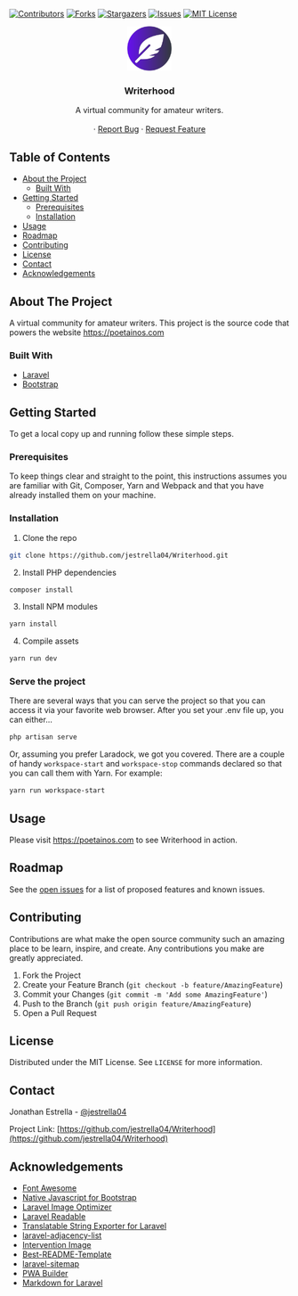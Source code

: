 <!--
*** Thanks for checking out this README Template. If you have a suggestion that would
*** make this better, please fork the repo and create a pull request or simply open
*** an issue with the tag "enhancement".
*** Thanks again! Now go create something AMAZING! :D
***
***
***
*** To avoid retyping too much info. Do a search and replace for the following:
*** github_username, repo, twitter_handle, email
-->


<!-- PROJECT SHIELDS -->
<!--
*** I'm using markdown "reference style" links for readability.
*** Reference links are enclosed in brackets [ ] instead of parentheses ( ).
*** See the bottom of this document for the declaration of the reference variables
*** for contributors-url, forks-url, etc. This is an optional, concise syntax you may use.
*** https://www.markdownguide.org/basic-syntax/#reference-style-links
-->
[![Contributors][contributors-shield]][contributors-url]
[![Forks][forks-shield]][forks-url]
[![Stargazers][stars-shield]][stars-url]
[![Issues][issues-shield]][issues-url]
[![MIT License][license-shield]][license-url]


<!-- PROJECT LOGO -->
<p align="center">
  <a href="https://github.com/jestrella04/Writerhood">
    <img src="resources/images/logo.svg" alt="Logo" width="80" height="80">
  </a>

  <h3 align="center">Writerhood</h3>

  <p align="center">
    A virtual community for amateur writers.<br><br>
    ·
    <a href="https://github.com/jestrella04/Writerhood/issues">Report Bug</a>
    ·
    <a href="https://github.com/jestrella04/Writerhood/issues">Request Feature</a>
  </p>
</p>


<!-- TABLE OF CONTENTS -->
## Table of Contents

* [About the Project](#about-the-project)
  * [Built With](#built-with)
* [Getting Started](#getting-started)
  * [Prerequisites](#prerequisites)
  * [Installation](#installation)
* [Usage](#usage)
* [Roadmap](#roadmap)
* [Contributing](#contributing)
* [License](#license)
* [Contact](#contact)
* [Acknowledgements](#acknowledgements)


<!-- ABOUT THE PROJECT -->
## About The Project

A virtual community for amateur writers. This project is the source code that powers the website https://poetainos.com


### Built With

* [Laravel](https://laravel.com/)
* [Bootstrap](https://getbootstrap.com/)


<!-- GETTING STARTED -->
## Getting Started

To get a local copy up and running follow these simple steps.

### Prerequisites

To keep things clear and straight to the point, this instructions assumes you are familiar with Git, Composer, Yarn and Webpack and that you have already installed them on your machine.

### Installation
 
1. Clone the repo

```sh
git clone https://github.com/jestrella04/Writerhood.git
```

2. Install PHP dependencies
```sh
composer install
```

3. Install NPM modules
```sh
yarn install
```

4. Compile assets
```sh
yarn run dev
```
### Serve the project

There are several ways that you can serve the project so that you can access it via your favorite web browser. After you set your .env file up, you can either...

```sh
php artisan serve
```
Or, assuming you prefer Laradock, we got you covered. There are a couple of handy `workspace-start` and `workspace-stop` commands declared so that you can call them with Yarn. For example:

```sh
yarn run workspace-start
```

<!-- USAGE EXAMPLES -->
## Usage

Please visit https://poetainos.com to see Writerhood in action.


<!-- ROADMAP -->
## Roadmap

See the [open issues](https://github.com/jestrella04/Writerhood/issues) for a list of proposed features and known issues.


<!-- CONTRIBUTING -->
## Contributing

Contributions are what make the open source community such an amazing place to be learn, inspire, and create. Any contributions you make are greatly appreciated.

1. Fork the Project
2. Create your Feature Branch (`git checkout -b feature/AmazingFeature`)
3. Commit your Changes (`git commit -m 'Add some AmazingFeature'`)
4. Push to the Branch (`git push origin feature/AmazingFeature`)
5. Open a Pull Request


<!-- LICENSE -->
## License

Distributed under the MIT License. See `LICENSE` for more information.


<!-- CONTACT -->
## Contact

Jonathan Estrella - [@jestrella04](https://twitter.com/jestrella04)

Project Link: [https://github.com/jestrella04/Writerhood](https://github.com/jestrella04/Writerhood)


<!-- ACKNOWLEDGEMENTS -->
## Acknowledgements

* [Font Awesome](https://fontawesome.com/)
* [Native Javascript for Bootstrap](https://thednp.github.io/bootstrap.native/)
* [Laravel Image Optimizer](https://github.com/spatie/laravel-image-optimizer)
* [Laravel Readable](https://github.com/RaggiTech/laravel-readable)
* [Translatable String Exporter for Laravel](https://github.com/kkomelin/laravel-translatable-string-exporter)
* [laravel-adjacency-list](https://github.com/staudenmeir/laravel-adjacency-list)
* [Intervention Image](http://image.intervention.io/)
* [Best-README-Template](https://github.com/othneildrew/Best-README-Template)
* [laravel-sitemap](https://github.com/spatie/laravel-sitemap)
* [PWA Builder](https://www.pwabuilder.com/)
* [Markdown for Laravel](https://github.com/ARCANEDEV/LaravelMarkdown)


<!-- MARKDOWN LINKS & IMAGES -->
<!-- https://www.markdownguide.org/basic-syntax/#reference-style-links -->
[contributors-shield]: https://img.shields.io/github/contributors/jestrella04/Writerhood.svg?style=flat-square
[contributors-url]: https://github.com/jestrella04/Writerhood/graphs/contributors
[forks-shield]: https://img.shields.io/github/forks/jestrella04/Writerhood.svg?style=flat-square
[forks-url]: https://github.com/jestrella04/Writerhood/network/members
[stars-shield]: https://img.shields.io/github/stars/jestrella04/Writerhood.svg?style=flat-square
[stars-url]: https://github.com/jestrella04/Writerhood/stargazers
[issues-shield]: https://img.shields.io/github/issues/jestrella04/Writerhood.svg?style=flat-square
[issues-url]: https://github.com/jestrella04/Writerhood/issues
[license-shield]: https://img.shields.io/github/license/jestrella04/Writerhood.svg?style=flat-square
[license-url]: https://github.com/jestrella04/Writerhood/blob/master/LICENSE.txt
